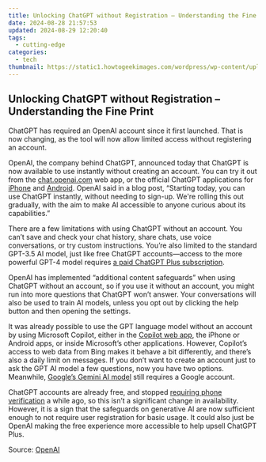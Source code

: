 ```yaml
---
title: Unlocking ChatGPT without Registration – Understanding the Fine Print
date: 2024-08-28 21:57:53
updated: 2024-08-29 12:20:40
tags:
  - cutting-edge
categories:
  - tech
thumbnail: https://static1.howtogeekimages.com/wordpress/wp-content/uploads/2024/01/chatgpt-hero2.jpg
---
```


## Unlocking ChatGPT without Registration – Understanding the Fine Print

ChatGPT has required an OpenAI account since it first launched. That is now changing, as the tool will now allow limited access without registering an account.

 OpenAI, the company behind ChatGPT, announced today that ChatGPT is now available to use instantly without creating an account. You can try it out from the [chat.openai.com](https://chat.openai.com/) web app, or the official ChatGPT applications for [iPhone](https://apps.apple.com/us/app/chatgpt/id6448311069) and [Android](https://www.anrdoezrs.net/links/3607085/type/dlg/sid/UUhtgUeUpU2002533/https://play.google.com/store/apps/details?id=com.openai.chatgpt&hl=en%5FUS). OpenAI said in a blog post, “Starting today, you can use ChatGPT instantly, without needing to sign-up. We're rolling this out gradually, with the aim to make AI accessible to anyone curious about its capabilities.”

 There are a few limitations with using ChatGPT without an account. You can’t save and check your chat history, share chats, use voice conversations, or try custom instructions. You’re also limited to the standard GPT-3.5 AI model, just like free ChatGPT accounts—access to the more powerful GPT-4 model requires [a paid ChatGPT Plus subscription](https://android-location.techidaily.com/in-2024-3-effective-methods-to-fake-gps-location-on-android-for-your-vivo-y78t-drfone-by-drfone-virtual/).

 OpenAI has implemented “additional content safeguards” when using ChatGPT without an account, so if you use it without an account, you might run into more questions that ChatGPT won’t answer. Your conversations will also be used to train AI models, unless you opt out by clicking the help button and then opening the settings.

 It was already possible to use the GPT language model without an account by using Microsoft Copilot, either in the [Copilot web app](https://copilot.microsoft.com/), the iPhone or Android apps, or inside Microsoft’s other applications. However, Copilot’s access to web data from Bing makes it behave a bit differently, and there’s also a daily limit on messages. If you don’t want to create an account just to ask the GPT AI model a few questions, now you have two options. Meanwhile, [Google’s Gemini AI model](https://youtube-lab.techidaily.com/24-unleash-creativity-without-breaking-the-bank-top-9-affordable-editors/) still requires a Google account.

 ChatGPT accounts are already free, and stopped [requiring phone verification](https://help.openai.com/en/articles/6613520-phone-verification-faq) a while ago, so this isn’t a significant change in availability. However, it is a sign that the safeguards on generative AI are now sufficient enough to not require user registration for basic usage. It could also just be OpenAI making the free experience more accessible to help upsell ChatGPT Plus.

 Source: [OpenAI](https://openai.com/blog/start-using-chatgpt-instantly)

<ins class="adsbygoogle"
     style="display:block"
     data-ad-format="autorelaxed"
     data-ad-client="ca-pub-7571918770474297"
     data-ad-slot="1223367746"></ins>



<ins class="adsbygoogle"
     style="display:block"
     data-ad-client="ca-pub-7571918770474297"
     data-ad-slot="8358498916"
     data-ad-format="auto"
     data-full-width-responsive="true"></ins>
